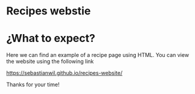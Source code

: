 # Recipes webstie

# ¿What to expect?
Here we can find an example of a recipe page using HTML.
You can view the website using the following link

https://sebastianwil.github.io/recipes-website/

Thanks for your time! 
